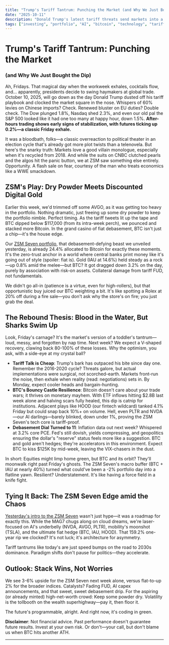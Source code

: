 ```yaml
---
title: "Trump's Tariff Tantrum: Punching the Market (and Why We Just Bought the Dip)"
date: "2025-10-11"
description: "Donald Trump's latest tariff threats send markets into a Friday frenzy. ZSM stacks more BTC on the chaos—because debasement doesn't take weekends off."
tags: ["investing", "portfolio", "AI", "bitcoin", "technology", "tariffs", "trump"]
---
```

# Trump's Tariff Tantrum: Punching the Market
### (and Why We Just Bought the Dip)

Ah, Fridays. That magical day when the workweek exhales, cocktails flow, and... apparently, presidents decide to swing haymakers at global trade. October 10, 2025, will go down as the day Donald Trump dusted off his tariff playbook and clocked the market square in the nose. Whispers of 60% levies on Chinese imports? Check. Renewed bluster on EU duties? Double check. The Dow plunged 1.8%, Nasdaq shed 2.3%, and even our old pal the S&P 500 looked like it had one too many at happy hour, down 1.5%. **After-hours trading shows early signs of stabilization, with futures ticking up 0.2%—a classic Friday exhale.**

It was a bloodbath, folks—a classic overreaction to political theater in an election cycle that's already got more plot twists than a telenovela. But here's the snarky truth: Markets love a good villain monologue, especially when it's recycled from 2018. And while the suits on CNBC clutched pearls and the algos hit the panic button, we at ZSM saw something else entirely. Opportunity. A flash sale on fear, courtesy of the man who treats economics like a WWE smackdown.

## ZSM's Play: Dry Powder Meets Discounted Digital Gold

Earlier this week, we'd trimmed off some AVGO, as it was getting too heavy in the portfolio. Nothing dramatic, just freeing up some dry powder to keep the portfolio nimble. Perfect timing. As the tariff tweets lit up the tape and BTC dipped below $117,000 (from its intra-week perch), we pounced and stacked more Bitcoin. In the grand casino of fiat debasement, BTC isn't just a chip—it's the house edge.

Our [ZSM Seven portfolio](./zsm_seven_intro.html), that debasement-defying beast we unveiled yesterday, is already 24.4% allocated to Bitcoin for exactly these moments. It's the zero-trust anchor in a world where central banks print money like it's going out of style (spoiler: fiat is). Gold (IAU at 14.6%) held steady as a rock—up 0.8% amid the melee—but BTC? It got dragged down 3.2% on the day, purely by association with risk-on assets. Collateral damage from tariff FUD, not fundamentals.

We didn't go all-in (patience is a virtue, even for high-rollers), but that opportunistic buy juiced our BTC weighting a bit. It's like spotting a Rolex at 20% off during a fire sale—you don't ask why the store's on fire; you just grab the deal.

## The Rebound Thesis: Blood in the Water, But Sharks Swim Up

Look, Friday's carnage? It's the market's version of a toddler's tantrum—loud, messy, and forgotten by nap time. Next week? We expect a V-shaped recovery, clawing back 80-100% of these losses. Why the optimism, you ask, with a side-eye at my crystal ball?

* **Tariff Talk is Cheap**: Trump's bark has outpaced his bite since day one. Remember the 2016-2020 cycle? Threats galore, but actual implementations were surgical, not scorched-earth. Markets front-run the noise, then exhale when reality (read: negotiations) sets in. By Monday, expect cooler heads and bargain-hunting.
* **BTC's Bouncy Castle Resilience**: Bitcoin doesn't care about your trade wars; it thrives on monetary mayhem. With ETF inflows hitting $2.8B last week alone and halving scars fully healed, this dip is catnip for institutions. Adjacent plays like HOOD (our fintech wildcard) tanked 4.1% Friday but could snap back 10%+ on volume. Hell, even PLTR and NVDA—our AI darlings—barely blinked, down under 1%, proving the ZSM Seven's tech core is tariff-proof.
* **Debasement Dial Turned to 11**: Inflation data out next week? Whispered at 3.2% core PCE. Fed's still dovish, yields compressing, and geopolitics ensuring the dollar's "reserve" status feels more like a suggestion. BTC and gold aren't hedges; they're accelerators in this environment. Expect BTC to kiss $125K by mid-week, leaving the VIX-chasers in the dust.

In short: Equities might limp home green, but BTC and its orbit? They'll moonwalk right past Friday's ghosts. The ZSM Seven's macro buffer (BTC + IAU at nearly 40%) turned what could've been a -2% portfolio day into a flatline yawn. Resilient? Understatement. It's like having a force field in a knife fight.

## Tying It Back: The ZSM Seven Edge amid the Chaos

[Yesterday's intro to the ZSM Seven](./zsm_seven_intro.html) wasn't just hype—it was a roadmap for exactly this. While the MAG7 chugs along on cloud dreams, we're laser-focused on AI's underbelly (NVDA, AVGO, PLTR), mobility's moonshot (TSLA), and the ultimate fiat hedge (BTC, IAU, HOOD). That 159.2% one-year rip we clocked? It's not luck; it's architecture for asymmetry.

Tariff tantrums like today's are just speed bumps on the road to 2030s dominance. Paradigm shifts don't pause for politics—they accelerate.

## Outlook: Stack Wins, Not Worries

We see 3-6% upside for the ZSM Seven next week alone, versus flat-to-up 2% for the broader indices. Catalysts? Fading FUD, AI capex announcements, and that sweet, sweet debasement drip. For the aspiring (or already minted) high-net-worth crowd: Keep some powder dry. Volatility is the tollbooth on the wealth superhighway—pay it, then floor it.

The future's programmable, alright. And right now, it's coding in green.

**Disclaimer**: Not financial advice. Past performance doesn't guarantee future results. Invest at your own risk. Or don't—your call, but don't blame us when BTC hits another ATH.

---

